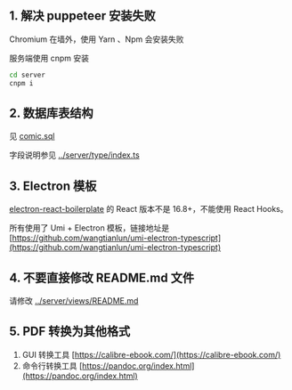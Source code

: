 ## 1. 解决 puppeteer 安装失败

Chromium 在墙外，使用 Yarn 、Npm 会安装失败

服务端使用 cnpm 安装

```bash
cd server
cnpm i
```

## 2. 数据库表结构

见 [comic.sql](./comic.sql)

字段说明参见 [../server/type/index.ts](../server/type/index.ts)

## 3. Electron 模板

[electron-react-boilerplate](https://github.com/electron-react-boilerplate/examples/tree/master/examples/typescript) 的 React 版本不是 16.8+，不能使用 React Hooks。

所有使用了 Umi + Electron 模板，链接地址是 [https://github.com/wangtianlun/umi-electron-typescript](https://github.com/wangtianlun/umi-electron-typescript)

## 4. 不要直接修改 README.md 文件

请修改 [../server/views/README.md](../server/views/README.md)

## 5. PDF 转换为其他格式

1. GUI 转换工具 [https://calibre-ebook.com/](https://calibre-ebook.com/)
1. 命令行转换工具 [https://pandoc.org/index.html](https://pandoc.org/index.html)

